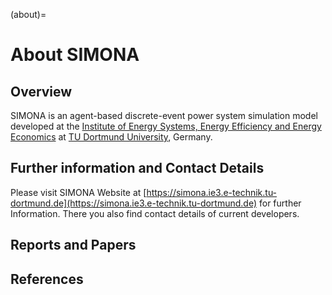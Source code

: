 (about)=
# About SIMONA

## Overview

SIMONA is an agent-based discrete-event power system simulation model developed at the [Institute of Energy Systems, Energy Efficiency and Energy Economics](https://ie3.etit.tu-dortmund.de) at [TU Dortmund University](https://www.tu-dortmund.de), Germany.

## Further information and Contact Details

Please visit SIMONA Website at [https://simona.ie3.e-technik.tu-dortmund.de](https://simona.ie3.e-technik.tu-dortmund.de) for further Information. There you also find contact details of current developers. 

## Reports and Papers

## References
